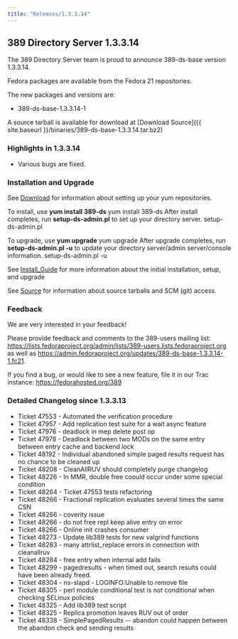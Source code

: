 ```yaml
---
title: "Releases/1.3.3.14"
---
```

389 Directory Server 1.3.3.14
-----------------------------

The 389 Directory Server team is proud to announce 389-ds-base version 1.3.3.14.

Fedora packages are available from the Fedora 21 repositories.

The new packages and versions are:

-   389-ds-base-1.3.3.14-1

A source tarball is available for download at [Download Source]({{ site.baseurl }}/binaries/389-ds-base-1.3.3.14.tar.bz2)

### Highlights in 1.3.3.14

-   Various bugs are fixed.

### Installation and Upgrade

See [Download](../download.html) for information about setting up your yum repositories.

To install, use **yum install 389-ds** yum install 389-ds After install completes, run **setup-ds-admin.pl** to set up your directory server. setup-ds-admin.pl

To upgrade, use **yum upgrade** yum upgrade After upgrade completes, run **setup-ds-admin.pl -u** to update your directory server/admin server/console information. setup-ds-admin.pl -u

See [Install\_Guide](../legacy/install-guide.html) for more information about the initial installation, setup, and upgrade

See [Source](../development/source.html) for information about source tarballs and SCM (git) access.

### Feedback

We are very interested in your feedback!

Please provide feedback and comments to the 389-users mailing list: <https://lists.fedoraproject.org/admin/lists/389-users.lists.fedoraproject.org> as well as <https://admin.fedoraproject.org/updates/389-ds-base-1.3.3.14-1.fc21>.

If you find a bug, or would like to see a new feature, file it in our Trac instance: <https://fedorahosted.org/389>

### Detailed Changelog since 1.3.3.13

-   Ticket 47553 - Automated the verification procedure
-   Ticket 47957 - Add replication test suite for a wait async feature
-   Ticket 47976 - deadlock in mep delete post op
-   Ticket 47978 - Deadlock between two MODs on the same entry between entry cache and backend lock
-   Ticket 48192 - Individual abandoned simple paged results request has no chance to be cleaned up
-   Ticket 48208 - CleanAllRUV should completely purge changelog
-   Ticket 48226 - In MMR, double free coould occur under some special condition
-   Ticket 48264 - Ticket 47553 tests refactoring
-   Ticket 48266 - Fractional replication evaluates several times the same CSN
-   Ticket 48266 - coverity issue
-   Ticket 48266 - do not free repl keep alive entry on error
-   Ticket 48266 - Online init crashes consumer
-   Ticket 48273 - Update lib389 tests for new valgrind functions
-   Ticket 48283 - many attrlist_replace errors in connection with cleanallruv
-   Ticket 48284 - free entry when internal add fails
-   Ticket 48299 - pagedresults - when timed out, search results could have been already freed.
-   Ticket 48304 - ns-slapd - LOGINFO:Unable to remove file
-   Ticket 48305 - perl module conditional test is not conditional when checking SELinux policies
-   Ticket 48325 - Add lib389 test script
-   Ticket 48325 - Replica promotion leaves RUV out of order
-   Ticket 48338 - SimplePagedResults -- abandon could happen between the abandon check and sending results
